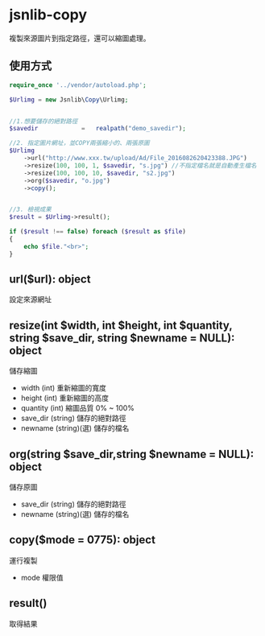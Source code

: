 # jsnlib-copy
複製來源圖片到指定路徑，還可以縮圖處理。

## 使用方式
````php
require_once '../vendor/autoload.php';

$Urlimg = new Jsnlib\Copy\Urlimg;


//1.想要儲存的絕對路徑
$savedir            =   realpath("demo_savedir");

//2. 指定圖片網址，並COPY兩張縮小的、兩張原圖
$Urlimg
	->url("http://www.xxx.tw/upload/Ad/File_2016082620423388.JPG")
	->resize(100, 100, 1, $savedir, "s.jpg") //不指定檔名就是自動產生檔名
	->resize(100, 100, 10, $savedir, "s2.jpg")
	->org($savedir, "o.jpg")
	->copy();


//3. 檢視成果
$result = $Urlimg->result();

if ($result !== false) foreach ($result as $file)
{
	echo $file."<br>";
}
````

## url($url): object
設定來源網址

## resize(int $width, int $height, int $quantity, string $save_dir, string $newname = NULL): object
儲存縮圖
- width (int) 重新縮圖的寬度
- height (int) 重新縮圖的高度
- quantity (int) 縮圖品質 0% ~ 100%
- save_dir (string) 儲存的絕對路徑
- newname (string)(選) 儲存的檔名

## org(string $save_dir,string  $newname = NULL): object
儲存原圖
- save_dir (string) 儲存的絕對路徑
- newname (string)(選) 儲存的檔名

## copy($mode = 0775): object
運行複製
- mode 權限值

## result()
取得結果

